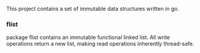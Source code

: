 This project contains a set of immutable data structures written in go.

### flist
package flist contains an immutable functional linked list.  All write operations return a new list, making read operations inherently
thread-safe.